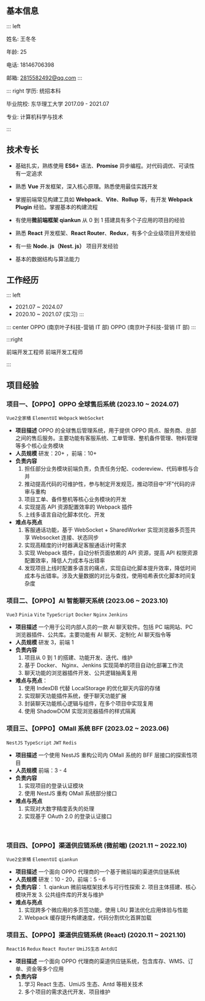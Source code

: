 ## 基本信息

::: left

姓名: 王冬冬

年龄: 25

电话:  18146706398

邮箱:  2815582492@qq.com
:::

::: right
学历: 统招本科

毕业院校: 东华理工大学 2017.09 - 2021.07

专业: 计算机科学与技术

:::

## 技术专长

- 基础扎实，熟练使用 **ES6+** 语法、**Promise** 异步编程。对代码调优、可读性有一定追求
    
- 熟悉 **Vue** 开发框架，深入核心原理。熟悉使用最佳实践开发
    
- 掌握前端常见构建工具如 **Webpack**、**Vite**、**Rollup** 等，有开发 **Webpack Plugin** 经验。掌握基本的构建流程
    
- 有使用**微前端框架 qiankun** 从 0 到 1 搭建具有多个子应用的项目的经验
    
- 熟悉 **React** 开发框架、**React Router**、**Redux**，有多个企业级项目开发经验
    
- 有一些 **Node. js（Nest. js）** 项目开发经验
    
- 基本的数据结构与算法能力
## 工作经历
::: left
- 2021.07 ~ 2024.07
- 2020.10 ~ 2021.07 (实习)
:::

::: center
OPPO (南京叶子科技-营销 IT 部)
OPPO (南京叶子科技-营销 IT 部)
:::

:::right

前端开发工程师
前端开发工程师

:::
## 项目经验

### 项目一、【OPPO】OPPO 全球售后系统 (2023.10 ~ 2024.07)
`Vue2全家桶` `ElementUI` `Webpack` `WebSocket`
- **项目描述**
	 OPPO 的全球售后管理系统，用于提供 OPPO 网点、服务商、总部之间的售后服务。主要功能有客服系统、工单管理、整机备件管理、物料管理等多个核心业务模块
- **人员规模**
	 研发：20+ ，前端：10+
- **负责内容**
	1. 担任部分业务模块前端负责，负责任务分配、codereview、代码审核与合并
	2. 推动提高代码的可维护性，参与制定开发规范，推动项目中“坏”代码的评审与重构
	3. 项目工单、备件整机等核心业务模块的开发
	4. 实现提高 API 资源配置效率的 Webpack 插件
	5. 上线多语言自动化脚本优化、开发
- **难点与亮点**
	1. 客服通话功能，基于 WebSocket + SharedWorker 实现浏览器多页签共享 Websocket 连接、状态同步
	2. 实现高精度的计时器满足客服通话计时需求
	3. 实现 Webpack 插件，自动分析页面依赖的 API 资源，提高 API 权限资源配置效率，降低人力成本与出错率
	4. 发现项目上线时配置多语言的痛点，实现自动化脚本提升效率，降低时间成本与出错率。涉及大量数据的对比与查找，使用哈希表优化脚本时间复杂度
&nbsp;
### 项目二、【OPPO】AI 智能聊天系统 (2023.06 ~ 2023.10)
`Vue3` `Pinia` `Vite` `TypeScript` `Docker` `Nginx` `Jenkins`
- **项目描述**
	 一个用于公司内部人员的一款 AI 聊天软件。包括 PC 端网站、PC 浏览器插件、公共库。主要功能有 AI 聊天、定制化 AI 聊天指令等
- **人员规模** 
	 研发 3，前端 1
- **负责内容**
	1. 项目从 0 到 1 的搭建、功能开发、迭代、维护
	3. 基于 Docker、 Nginx、Jenkins 实现简单的项目自动化部署工作流
	4. 聊天功能的浏览器插件开发、公共逻辑抽离复用
- **难点与亮点**：
	1. 使用 IndexDB 代替 LocalStorage 的优化聊天内容的存储
	2. 实现聊天功能插件系统，便于聊天功能扩展
	3. 封装聊天功能核心逻辑与组件，在多个项目中实现复用
	4. 使用 ShadowDOM 实现浏览器插件的样式隔离
&nbsp;
### 项目三、【OPPO】OMall 系统 BFF (2023.02 ~ 2023.06)
`NestJS` `TypeScript` `JWT` `Redis`

- **项目描述**
	 一个使用 NestJS 重构公司内 OMall 系统的 BFF 层接口的探索性项目
- **人员规模**
	 前端：3 - 4 
- **负责内容**
	1. 实现项目的登录认证模块
	2. 使用 NestJS 重构 OMall 系统部分接口
- **难点与亮点**
	1.  实现对大数字精度丢失的处理
	2.  实现基于 OAuth 2.0 的登录认证接口

&nbsp;
&nbsp;
&nbsp;
&nbsp;
### 项目四、【OPPO】渠道供应链系统 (微前端)  (2021.11 ~ 2022.10)

`Vue2全家桶` `ElementUI` `qiankun` 

- **项目描述**
     一个面向 OPPO 代理商的一个基于微前端的渠道供应链系统
- **人员规模**
	 研发：10 - 20，前端：5 - 6 
- **负责内容**：
	  1. qiankun 微前端框架技术与可行性探索
	  2. 项目主体搭建、核心模块开发
	  3. 公共组件库的开发与维护
- **难点与亮点**
	1. 实现跨多个微应用的多页签功能，使用 LRU 算法优化应用体验与性能
	2. Webpack 缓存提升构建速度，代码分割优化首屏加载 
&nbsp;
### 项目五、【OPPO】渠道供应链系统 (React) (2020.11 ~ 2021.10)

`React16` `Redux` `React Router` `UmiJS生态` `AntdUI`

- **项目描述**
	 一个面向 OPPO 代理商的渠道供应链系统，包含库存、WMS、订单、资金等多个应用
- **负责内容**
	1. 学习 React 生态、UmiJS 生态、Antd 等相关技术 
	2. 多个项目的需求迭代开发、项目维护


